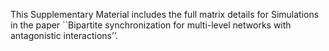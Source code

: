 This Supplementary Material includes the full matrix details for Simulations in the paper ``Bipartite synchronization for multi-level networks with antagonistic interactions’’.
